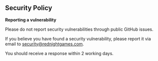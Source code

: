 ## Security Policy ##

**Reporting a vulnerability**

Please do not report security vulnerabilities through public GitHub issues.

If you believe you have found a security vulnerability, please report it via email to security@rednightgames.com.

You should receive a response within 2 working days.
